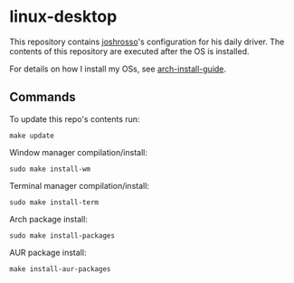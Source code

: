 # linux-desktop

This repository contains [joshrosso](https://twitter.com/joshrosso)'s
configuration for his daily driver. The contents of this repository are executed
after the OS is installed.

For details on how I install my OSs, see
[arch-install-guide](https://github.com/octetz/arch-windows-encrypted-uefi-install).

## Commands

To update this repo's contents run:

```
make update
```

Window manager compilation/install:

```
sudo make install-wm
```

Terminal manager compilation/install:

```
sudo make install-term
```

Arch package install:

```
sudo make install-packages
```

AUR package install:

```
make install-aur-packages
```
